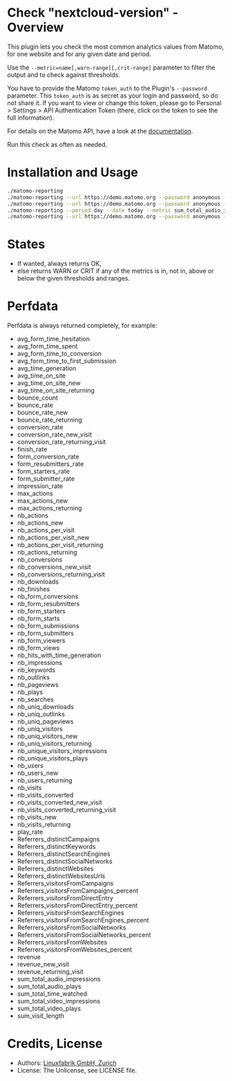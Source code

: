 # Check "nextcloud-version" - Overview

This plugin lets you check the most common analytics values from Matomo, for one website and for any given date and period.

Use the `--metric=name[,warn-range][,crit-range]` parameter to filter the output and to check against thresholds.

You have to provide the Matomo `token_auth` to the Plugin's `--password` parameter. This `token_auth` is as secret as your login and password, so do not share it. If you want to view or change this token, please go to Personal > Settings > API Authentication Token (there, click on the token to see the full information).

For details on the Matomo API, have a look at the [documentation](https://developer.matomo.org/api-reference/reporting-api).

Run this check as often as needed.


# Installation and Usage

```bash
./matomo-reporting
./matomo-reporting --url https://demo.matomo.org --password anonymous --idsite 1 --period day --date today
./matomo-reporting --url https://demo.matomo.org --password anonymous --idsite 1 --period day --date today --metric nb_visits
./matomo-reporting --period day --date today --metric sum_total_audio_impressions --metric form_resubmitters_rate,3,5 --metric avg_form_time_spent,,:120 --metric nb_visits,0:10000 
./matomo-reporting --url https://demo.matomo.org --password anonymous --idsite 1 --period day --date today --metric sum_total_audio_impressions --metric form_resubmitters_rate,3,5 --metric avg_form_time_spent,,:120 --metric nb_visits,0:10000 
```


# States

* If wanted, always returns OK,
* else returns WARN or CRIT if any of the metrics is in, not in, above or below the given thresholds and ranges.


# Perfdata

Perfdata is always returned completely, for example: 

* avg_form_time_hesitation
* avg_form_time_spent
* avg_form_time_to_conversion
* avg_form_time_to_first_submission
* avg_time_generation
* avg_time_on_site
* avg_time_on_site_new
* avg_time_on_site_returning
* bounce_count
* bounce_rate
* bounce_rate_new
* bounce_rate_returning
* conversion_rate
* conversion_rate_new_visit
* conversion_rate_returning_visit
* finish_rate
* form_conversion_rate
* form_resubmitters_rate
* form_starters_rate
* form_submitter_rate
* impression_rate
* max_actions
* max_actions_new
* max_actions_returning
* nb_actions
* nb_actions_new
* nb_actions_per_visit
* nb_actions_per_visit_new
* nb_actions_per_visit_returning
* nb_actions_returning
* nb_conversions
* nb_conversions_new_visit
* nb_conversions_returning_visit
* nb_downloads
* nb_finishes
* nb_form_conversions
* nb_form_resubmitters
* nb_form_starters
* nb_form_starts
* nb_form_submissions
* nb_form_submitters
* nb_form_viewers
* nb_form_views
* nb_hits_with_time_generation
* nb_impressions
* nb_keywords
* nb_outlinks
* nb_pageviews
* nb_plays
* nb_searches
* nb_uniq_downloads
* nb_uniq_outlinks
* nb_uniq_pageviews
* nb_uniq_visitors
* nb_uniq_visitors_new
* nb_uniq_visitors_returning
* nb_unique_visitors_impressions
* nb_unique_visitors_plays
* nb_users
* nb_users_new
* nb_users_returning
* nb_visits
* nb_visits_converted
* nb_visits_converted_new_visit
* nb_visits_converted_returning_visit
* nb_visits_new
* nb_visits_returning
* play_rate
* Referrers_distinctCampaigns
* Referrers_distinctKeywords
* Referrers_distinctSearchEngines
* Referrers_distinctSocialNetworks
* Referrers_distinctWebsites
* Referrers_distinctWebsitesUrls
* Referrers_visitorsFromCampaigns
* Referrers_visitorsFromCampaigns_percent
* Referrers_visitorsFromDirectEntry
* Referrers_visitorsFromDirectEntry_percent
* Referrers_visitorsFromSearchEngines
* Referrers_visitorsFromSearchEngines_percent
* Referrers_visitorsFromSocialNetworks
* Referrers_visitorsFromSocialNetworks_percent
* Referrers_visitorsFromWebsites
* Referrers_visitorsFromWebsites_percent
* revenue
* revenue_new_visit
* revenue_returning_visit
* sum_total_audio_impressions
* sum_total_audio_plays
* sum_total_time_watched
* sum_total_video_impressions
* sum_total_video_plays
* sum_visit_length


# Credits, License

* Authors: [Linuxfabrik GmbH, Zurich](https://www.linuxfabrik.ch)
* License: The Unlicense, see LICENSE file.